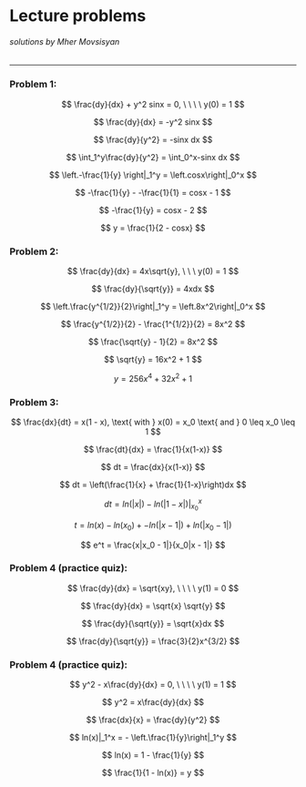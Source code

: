 # Lecture problems
###### solutions by Mher Movsisyan

---

### Problem 1:

$$ \frac{dy}{dx} + y^2 sinx = 0, \ \ \ \ y(0) = 1 $$

$$ \frac{dy}{dx} = -y^2 sinx $$

$$ \frac{dy}{y^2} = -sinx dx $$

$$ \int_1^y\frac{dy}{y^2} = \int_0^x-sinx dx $$

$$ \left.-\frac{1}{y} \right|_1^y = \left.cosx\right|_0^x $$

$$ -\frac{1}{y} - -\frac{1}{1} = cosx - 1 $$

$$ -\frac{1}{y} = cosx - 2 $$

$$ y = \frac{1}{2 - cosx} $$

### Problem 2:

$$ \frac{dy}{dx} = 4x\sqrt{y}, \ \ \ y(0) = 1 $$  

$$ \frac{dy}{\sqrt{y}} = 4xdx $$ 

$$ \left.\frac{y^{1/2}}{2}\right|_1^y = \left.8x^2\right|_0^x $$ 

$$ \frac{y^{1/2}}{2} - \frac{1^{1/2}}{2} = 8x^2 $$

$$ \frac{\sqrt{y} - 1}{2} = 8x^2 $$

$$ \sqrt{y} = 16x^2 + 1 $$

$$ y = 256x^4 + 32x^2 + 1 $$

### Problem 3:

$$ \frac{dx}{dt} = x(1 - x), \text{ with } x(0) = x_0 \text{ and } 0 \leq x_0 \leq 1 $$

$$ \frac{dt}{dx} = \frac{1}{x(1-x)} $$

$$ dt =  \frac{dx}{x(1-x)} $$

$$ dt =  \left(\frac{1}{x} + \frac{1}{1-x}\right)dx $$

$$ dt =  \left.ln(|x|) - ln(|1-x|)\right|_{x_0}^x $$

$$ t =  ln(x) - ln(x_0) + -ln(|x - 1|) + ln(|x_0 - 1|) $$

$$ e^t =  \frac{x|x_0 - 1|}{x_0|x - 1|} $$


### Problem 4 (practice quiz):

$$ \frac{dy}{dx} = \sqrt{xy}, \ \ \ \ y(1) = 0 $$

$$ \frac{dy}{dx} = \sqrt{x} \sqrt{y} $$

$$ \frac{dy}{\sqrt{y}} = \sqrt{x}dx $$

$$ \frac{dy}{\sqrt{y}} = \frac{3}{2}x^{3/2} $$


### Problem 4 (practice quiz):

$$ y^2 - x\frac{dy}{dx} = 0, \ \ \ \ y(1) = 1 $$

$$ y^2 = x\frac{dy}{dx} $$

$$ \frac{dx}{x} = \frac{dy}{y^2} $$

$$ ln(x)|_1^x = - \left.\frac{1}{y}\right|_1^y $$

$$ ln(x) = 1 - \frac{1}{y} $$

$$ \frac{1}{1 - ln(x)} = y $$

